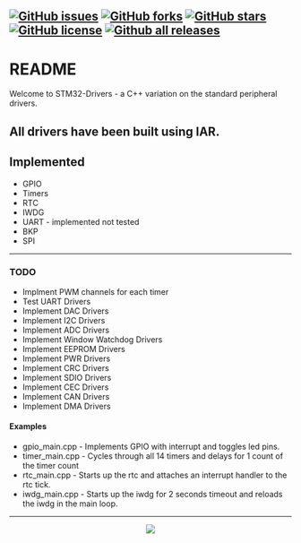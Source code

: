 [![GitHub issues](https://img.shields.io/github/issues/Gigaclank/STM-Drivers.svg?style=popout)](https://github.com/Gigaclank/STM-Drivers/issues)
[![GitHub forks](https://img.shields.io/github/forks/Gigaclank/STM-Drivers.svg?style=popout)](https://github.com/Gigaclank/STM-Drivers/network)
[![GitHub stars](https://img.shields.io/github/stars/Gigaclank/STM-Drivers.svg?style=popout)](https://github.com/Gigaclank/STM-Drivers/stargazers)
[![GitHub license](https://img.shields.io/github/license/Gigaclank/STM-Drivers.svg?style=popout)](https://github.com/Gigaclank/STM-Drivers/blob/master/LICENSE.txt)
[![Github all releases](https://img.shields.io/github/downloads/Gigaclank/STM-Drivers/total.svg)](https://github.com/Gigaclank/STM-Drivers)
---
# README #
Welcome to STM32-Drivers - a C++ variation on the standard peripheral drivers. 

All drivers have been built using IAR.
---
## Implemented ##
* GPIO 
* Timers
* RTC
* IWDG 
* UART - implemented not tested
* BKP
* SPI

---
### TODO ###
* Implment PWM channels for each timer
* Test UART Drivers
* Implement DAC Drivers
* Implement I2C Drivers
* Implement ADC Drivers
* Implement Window Watchdog Drivers
* Implement EEPROM Drivers
* Implement PWR Drivers
* Implement CRC Drivers
* Implement SDIO Drivers
* Implement CEC Drivers
* Implement CAN Drivers
* Implement DMA Drivers

#### Examples ####
* gpio_main.cpp   - Implements GPIO with interrupt and toggles led pins.
* timer_main.cpp  - Cycles through all 14 timers and delays for 1 count of the timer count
* rtc_main.cpp    - Starts up the rtc and attaches an interrupt handler to the rtc tick.
* iwdg_main.cpp   - Starts up the iwdg for 2 seconds timeout and reloads the iwdg in the main loop.

---
<p align="center" z-index = "-1">
  <img src="https://avatars2.githubusercontent.com/u/12459794?s=200&v=4"/>
</p>
